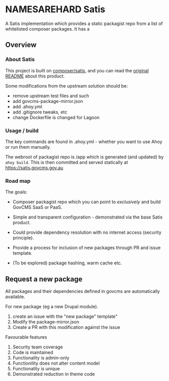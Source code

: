 # NAMESAREHARD Satis

A Satis implementation which provides a static packagist repo from a list of whitelisted
composer packages. It has a 

## Overview

### About Satis

This project is built on [composer/satis](https://github.com/composer/satis),
and you can read the [original README](https://github.com/composer/satis/blob/master/README.md)
about this product.

Some modifications from the upstream solution should be:

- remove upstream test files and such
- add govcms-package-mirror.json
- add .ahoy.yml
- add .gitignore tweaks, etc
- change Dockerfile is changed for Lagoon

### Usage / build

The key commands are found in .ahoy.yml - whether you want to use Ahoy or run
them manually.

The webroot of packagist repo is /app which is generated (and updated) by `ahoy build`.
This is then committed and served statically at https://satis.govcms.gov.au


### Road map

The goals:
 
- Composer packagist repo which you can point to *exclusively* and build GovCMS
SaaS or PaaS.

- Simple and transparent configuration - demonstrated via the base Satis product.

- Could provide dependency resolution with no internet access (security principle).

- Provide a process for inclusion of new packages through PR and issue template.

- (To be explored) package hashing, warm cache etc.


## Request a new package

All packages and their dependencies defined in govcms are automatically available.

For new package (eg a new Drupal module).

1. create an issue with the "new package" template"
1. Modify the package-mirror.json
1. Create a PR with this modification against the issue

Favourable features

1. Security team coverage
1. Code is maintained
1. Functionality is admin-only
1. Functionility does not alter content model
1. Functionality is unique
1. Demonstrated reduction in theme code

